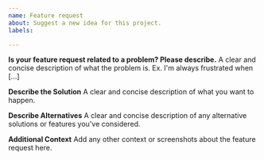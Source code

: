 ```yaml
---
name: Feature request
about: Suggest a new idea for this project.
labels: 

---
```


**Is your feature request related to a problem? Please describe.**
A clear and concise description of what the problem is. Ex. I'm always frustrated when [...]

**Describe the Solution**
A clear and concise description of what you want to happen.

**Describe Alternatives**
A clear and concise description of any alternative solutions or features you've considered.

**Additional Context**
Add any other context or screenshots about the feature request here.

